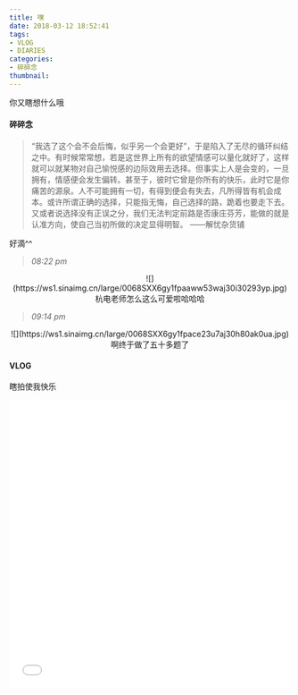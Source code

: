 ```yaml
---
title: 嘿
date: 2018-03-12 18:52:41
tags: 
- VLOG
- DIARIES
categories: 
- 碎碎念
thumbnail:
---
```

你又瞎想什么哦
<!--more-->
#### 碎碎念

>“我选了这个会不会后悔，似乎另一个会更好”，于是陷入了无尽的循环纠结之中。有时候常常想，若是这世界上所有的欲望情感可以量化就好了，这样就可以就某物对自己愉悦感的边际效用去选择。但事实上人是会变的，一旦拥有，情感便会发生偏转。甚至于，彼时它曾是你所有的快乐，此时它是你痛苦的源泉。人不可能拥有一切，有得到便会有失去，凡所得皆有机会成本。或许所谓正确的选择，只能指无悔，自己选择的路，跪着也要走下去。又或者说选择没有正误之分，我们无法判定前路是否康庄芬芳，能做的就是认准方向，使自己当初所做的决定显得明智。
 ——解忧杂货铺

 好滴^^

 >*08:22 pm*

 <center>![](https://ws1.sinaimg.cn/large/0068SXX6gy1fpaaww53waj30i30293yp.jpg)
 杭电老师怎么这么可爱啦哈哈哈</center>

 >*09:14 pm*

 <center>![](https://ws1.sinaimg.cn/large/0068SXX6gy1fpace23u7aj30h80ak0ua.jpg)
 啊终于做了五十多题了</center>

#### VLOG

瞎拍使我快乐

<iframe src="//player.bilibili.com/player.html?aid=35643063&cid=62511687&page=1" scrolling="no" border="0" frameborder="no" framespacing="0" allowfullscreen="true" width="100%" height="515"> </iframe>